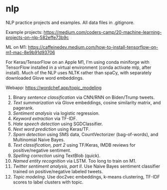# nlp
NLP practice projects and examples. All data files in .gitignore.

Example projects: https://medium.com/coders-camp/20-machine-learning-projects-on-nlp-582effe73b9c

ML on M1: https://caffeinedev.medium.com/how-to-install-tensorflow-on-m1-mac-8e9b91d93706

For Keras/TensorFlow on an Apple M1, I'm using conda miniforge with TensorFlow installed in a virtual environment (conda activate mlp, after install). Much of the NLP uses NLTK rather than spaCy, with separately downloaded Glove word embeddings.

Webapp: https://wordchef.app/topic_modeling

1. Binary *sentence classification* via CNN/RNN on Biden/Trump tweets.
2. *Text summarization* via Glove embeddings, cosine similarity matrix, and pagerank.
3. *Sentiment analysis* via logistic regression.
4. *Keyword extraction* via TF-IDF.
5. *Hate speech detection* using SGDClassifier.
6. *Next word prediction* using Keras/TF.
7. *Spam detection* using SMS data, CountVectorizer (bag-of-words), and Multinomial Naive Bayes. 
8. *Text classification, part 2* using TF/Keras, IMDB reviews for positive/negative sentiment.
9. *Spelling correction* using TextBlob (quick).
10. *Named entity recognition* via LSTM. Too long to train on M1.
11. *Twitter sentiment analysis, part II*. Use Naive Bayes sentiment classifier trained on positive/negative labeled tweets.
12. *Topic modeling*. Use doc2vec embeddings, k-means clustering, TF-IDF scores to label clusters with topic.
